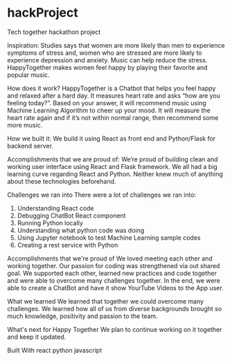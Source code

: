 # hackProject
Tech together hackathon project

Inspiration:
Studies says that women are more likely than men to experience symptoms of stress and, women who are stressed are more likely to experience depression and anxiety. Music can help reduce the stress. HappyTogether makes women feel happy by playing their favorite and popular music.

How does it work?
HappyTogether is a Chatbot that helps you feel happy and relaxed after a hard day. It measures heart rate and asks “how are you feeling today?”. Based on your answer, it will recommend music using Machine Learning Algorithm to cheer up your mood. It will measure the heart rate again and if it’s not within normal range,  then recommend some more music.

How we built it: We build it using React as front end  and Python/Flask for backend server.

Accomplishments that we are proud of:
We’re proud of building clean and working user interface using React and Flask framework. We all had a big learning curve regarding React and Python. Neither knew much of anything about these technologies beforehand. 

Challenges we ran into
There were a lot of challenges we ran into:
1) Understanding React code
2) Debugging ChatBot React component
3) Running Python locally
4) Understanding what python code was doing
5) Using Jupyter notebook to test Machine Learning sample codes
6) Creating a rest service with Python

Accomplishments that we're proud of
We loved meeting each other and working together. Our passion for coding was strengthened via out shared goal. We supported each other, learned new practices and code together and were able to overcome many challenges together. In the end, we were able to create a ChatBot and have it show YourTube Videos to the App user.

What we learned
We learned that together we could overcome many challenges. We learned how all of us from diverse backgrounds brought so much knowledge, positivity and passion to the team.

What's next for Happy Together
We plan to continue working on it together and keep it updated.

Built With
react
python
javascript

